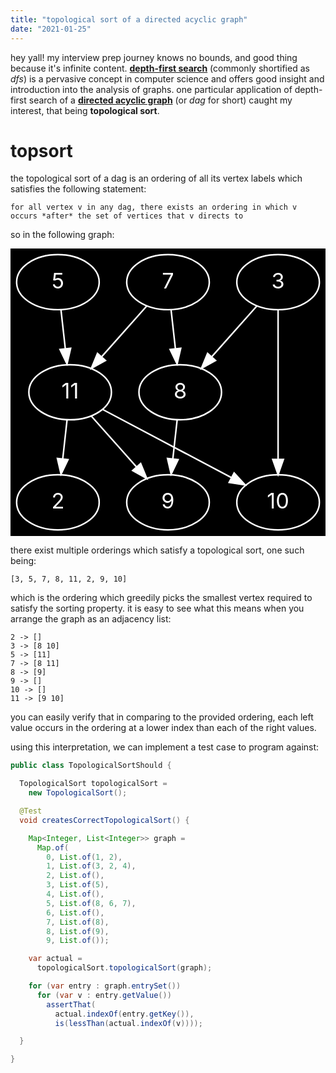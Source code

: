 ```yaml
---
title: "topological sort of a directed acyclic graph"
date: "2021-01-25"
---
```


hey yall! my interview prep journey knows no bounds, and good thing because it's infinite content. [**depth-first search**](https://en.wikipedia.org/wiki/Depth-first_search) (commonly shortified as *dfs*) is a pervasive concept in computer science and offers good insight and introduction into the analysis of graphs. one particular application of depth-first search of a [**directed acyclic graph**](https://en.wikipedia.org/wiki/Directed_acyclic_graph) (or *dag* for short) caught my interest, that being **topological sort**.

# topsort

the topological sort of a dag is an ordering of all its vertex labels which satisfies the following statement:

`for all vertex v in any dag, there exists an ordering in which v occurs *after* the set of vertices that v directs to`

so in the following graph:

<svg xmlns="http://www.w3.org/2000/svg" xmlns:xlink="http://www.w3.org/1999/xlink" width="100%" height="100%" viewBox="0.00 0.00 206.00 188.00"><g id="graph0" class="graph" transform="scale(1 1) rotate(0) translate(4 184)"><title>G</title>
<polygon fill="#000000" stroke="transparent" points="-4,4 -4,-184 202,-184 202,4 -4,4"/>
<g id="node1" class="node"><ellipse fill="none" stroke="#FFFFFF" cx="171" cy="-162" rx="27" ry="18"/><text text-anchor="middle" x="171" y="-157.8" font-size="14.00" fill="#FFFFFF">3</text></g>
<g id="node2" class="node"><ellipse fill="none" stroke="#FFFFFF" cx="107" cy="-90" rx="27" ry="18"/><text text-anchor="middle" x="107" y="-85.8" font-size="14.00" fill="#FFFFFF">8</text></g>
<g id="edge1" class="edge"><path fill="none" stroke="#FFFFFF" d="M157.113,-146.3771C148.4747,-136.659 137.2107,-123.987 127.5503,-113.1191"/><polygon fill="#FFFFFF" stroke="#FFFFFF" points="130.1196,-110.7413 120.8599,-105.5924 124.8877,-115.3918 130.1196,-110.7413"/></g>
<g id="node3" class="node"><ellipse fill="none" stroke="#FFFFFF" cx="171" cy="-18" rx="27" ry="18"/><text text-anchor="middle" x="171" y="-13.8" font-size="14.00" fill="#FFFFFF">10</text></g>
<g id="edge2" class="edge"><path fill="none" stroke="#FFFFFF" d="M171,-143.7623C171,-119.201 171,-75.2474 171,-46.3541"/><polygon fill="#FFFFFF" stroke="#FFFFFF" points="174.5001,-46.0896 171,-36.0896 167.5001,-46.0897 174.5001,-46.0896"/></g>
<g id="node7" class="node"><ellipse fill="none" stroke="#FFFFFF" cx="99" cy="-18" rx="27" ry="18"/><text text-anchor="middle" x="99" y="-13.8" font-size="14.00" fill="#FFFFFF">9</text></g>
<g id="edge6" class="edge"><path fill="none" stroke="#FFFFFF" d="M104.9813,-71.8314C104.1257,-64.131 103.1083,-54.9743 102.1574,-46.4166"/><polygon fill="#FFFFFF" stroke="#FFFFFF" points="105.6289,-45.9656 101.0459,-36.4133 98.6717,-46.7386 105.6289,-45.9656"/></g>
<g id="node4" class="node"><ellipse fill="none" stroke="#FFFFFF" cx="27" cy="-162" rx="27" ry="18"/><text text-anchor="middle" x="27" y="-157.8" font-size="14.00" fill="#FFFFFF">5</text></g>
<g id="node5" class="node"><ellipse fill="none" stroke="#FFFFFF" cx="35" cy="-90" rx="27" ry="18"/><text text-anchor="middle" x="35" y="-85.8" font-size="14.00" fill="#FFFFFF">11</text></g>
<g id="edge3" class="edge"><path fill="none" stroke="#FFFFFF" d="M29.0187,-143.8314C29.8743,-136.131 30.8917,-126.9743 31.8426,-118.4166"/><polygon fill="#FFFFFF" stroke="#FFFFFF" points="35.3283,-118.7386 32.9541,-108.4133 28.3711,-117.9656 35.3283,-118.7386"/></g>
<g id="edge9" class="edge"><path fill="none" stroke="#FFFFFF" d="M56.25,-78.75C78.8722,-66.7735 114.8739,-47.7138 140.516,-34.1386"/><polygon fill="#FFFFFF" stroke="#FFFFFF" points="142.2501,-37.1808 149.4504,-29.4086 138.9749,-30.9943 142.2501,-37.1808"/></g>
<g id="edge8" class="edge"><path fill="none" stroke="#FFFFFF" d="M48.887,-74.3771C57.5253,-64.659 68.7893,-51.987 78.4497,-41.1191"/><polygon fill="#FFFFFF" stroke="#FFFFFF" points="81.1123,-43.3918 85.1401,-33.5924 75.8804,-38.7413 81.1123,-43.3918"/></g>
<g id="node8" class="node"><ellipse fill="none" stroke="#FFFFFF" cx="27" cy="-18" rx="27" ry="18"/><text text-anchor="middle" x="27" y="-13.8" font-size="14.00" fill="#FFFFFF">2</text></g>
<g id="edge7" class="edge"><path fill="none" stroke="#FFFFFF" d="M32.9813,-71.8314C32.1257,-64.131 31.1083,-54.9743 30.1574,-46.4166"/><polygon fill="#FFFFFF" stroke="#FFFFFF" points="33.6289,-45.9656 29.0459,-36.4133 26.6717,-46.7386 33.6289,-45.9656"/></g>
<g id="node6" class="node"><ellipse fill="none" stroke="#FFFFFF" cx="99" cy="-162" rx="27" ry="18"/><text text-anchor="middle" x="99" y="-157.8" font-size="14.00" fill="#FFFFFF">7</text></g>
<g id="edge4" class="edge"><path fill="none" stroke="#FFFFFF" d="M101.0187,-143.8314C101.8743,-136.131 102.8917,-126.9743 103.8426,-118.4166"/><polygon fill="#FFFFFF" stroke="#FFFFFF" points="107.3283,-118.7386 104.9541,-108.4133 100.3711,-117.9656 107.3283,-118.7386"/></g>
<g id="edge5" class="edge"><path fill="none" stroke="#FFFFFF" d="M85.113,-146.3771C76.4747,-136.659 65.2107,-123.987 55.5503,-113.1191"/><polygon fill="#FFFFFF" stroke="#FFFFFF" points="58.1196,-110.7413 48.8599,-105.5924 52.8877,-115.3918 58.1196,-110.7413"/></g>

there exist multiple orderings which satisfy a topological sort, one such being:

`[3, 5, 7, 8, 11, 2, 9, 10]`

which is the ordering which greedily picks the smallest vertex required to satisfy the sorting property. it is easy to see what this means when you arrange the graph as an adjacency list:

```
2 -> []
3 -> [8 10]
5 -> [11]
7 -> [8 11]
8 -> [9]
9 -> []
10 -> []
11 -> [9 10]
```

you can easily verify that in comparing to the provided ordering, each left value occurs in the ordering at a lower index than each of the right values.

using this interpretation, we can implement a test case to program against:

```java
public class TopologicalSortShould {

  TopologicalSort topologicalSort =
    new TopologicalSort();

  @Test
  void createsCorrectTopologicalSort() {

    Map<Integer, List<Integer>> graph =
      Map.of(
        0, List.of(1, 2),
        1, List.of(3, 2, 4),
        2, List.of(),
        3, List.of(5),
        4, List.of(),
        5, List.of(8, 6, 7),
        6, List.of(),
        7, List.of(8),
        8, List.of(9),
        9, List.of());

    var actual =
      topologicalSort.topologicalSort(graph);

    for (var entry : graph.entrySet())
      for (var v : entry.getValue())
        assertThat(
          actual.indexOf(entry.getKey()),
          is(lessThan(actual.indexOf(v))));

  }

}
```
